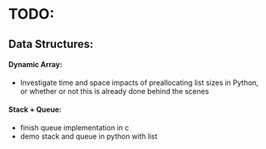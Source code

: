 # TODO:

## Data Structures:

#### Dynamic Array:
- Investigate time and space impacts of preallocating list sizes in
  Python, or whether or not this is already done behind the scenes

#### Stack + Queue:
- finish queue implementation in c
- demo stack and queue in python with list
